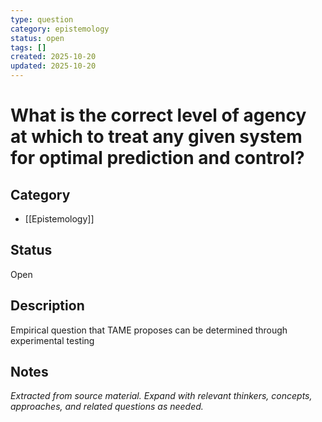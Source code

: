 ```yaml
---
type: question
category: epistemology
status: open
tags: []
created: 2025-10-20
updated: 2025-10-20
---
```


# What is the correct level of agency at which to treat any given system for optimal prediction and control?

## Category

- [[Epistemology]]

## Status

Open

## Description

Empirical question that TAME proposes can be determined through experimental testing

## Notes

*Extracted from source material. Expand with relevant thinkers, concepts, approaches, and related questions as needed.*
